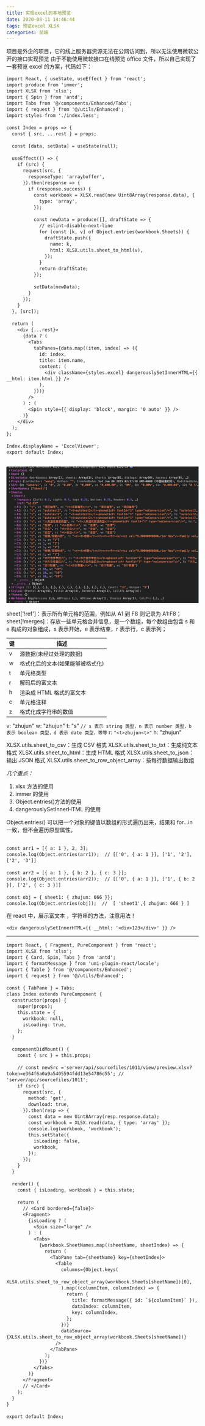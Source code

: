 ```yaml
---
title: 实现excel的本地预览
date: 2020-08-11 14:46:44
tags: 预览excel XLSX
categories: 前端
---
```


项目是外企的项目，它的线上服务器资源无法在公网访问到，所以无法使用微软公开的接口实现预览
由于不能使用微软接口在线预览 office 文件，所以自己实现了一套预览 excel 的方案，代码如下：

```
import React, { useState, useEffect } from 'react';
import produce from 'immer';
import XLSX from 'xlsx';
import { Spin } from 'antd';
import Tabs from '@/components/Enhanced/Tabs';
import { request } from '@/utils/Enhanced';
import styles from './index.less';

const Index = props => {
  const { src, ...rest } = props;

  const [data, setData] = useState(null);

  useEffect(() => {
    if (src) {
      request(src, {
        responseType: 'arraybuffer',
      }).then(response => {
        if (response.success) {
          const workbook = XLSX.read(new Uint8Array(response.data), {
            type: 'array',
          });

          const newData = produce([], draftState => {
            // eslint-disable-next-line
            for (const [k, v] of Object.entries(workbook.Sheets)) {
              draftState.push({
                name: k,
                html: XLSX.utils.sheet_to_html(v),
              });
            }
            return draftState;
          });

          setData(newData);
        }
      });
    }
  }, [src]);

  return (
    <div {...rest}>
      {data ? (
        <Tabs
          tabPanes={data.map((item, index) => ({
            id: index,
            title: item.name,
            content: (
              <div className={styles.excel} dangerouslySetInnerHTML={{ __html: item.html }} />
            ),
          }))}
        />
      ) : (
        <Spin style={{ display: 'block', margin: '0 auto' }} />
      )}
    </div>
  );
};

Index.displayName = 'ExcelViewer';
export default Index;


```

![图片](/img/sheets.png)

sheet['!ref']：表示所有单元格的范围，例如从 A1 到 F8 则记录为 A1:F8；
sheet[!merges]：存放一些单元格合并信息，是一个数组，每个数组由包含 s 和 e 构成的对象组成，s 表示开始，e 表示结束，r 表示行，c 表示列；

| 键  | 描述                             |
| --- | -------------------------------- |
| v   | 源数据(未经过处理的数据)         |
| w   | 格式化后的文本(如果能够被格式化) |
| t   | 单元格类型                       |
| r   | 解码后的富文本                   |
| h   | 渲染成 HTML 格式的富文本         |
| c   | 单元格注释                       |
| z   | 格式化成字符串的数值             |

v: "zhujun"
w: "zhujun"
t: "s" `// s 表示 string 类型，n 表示 number 类型，b 表示 boolean 类型，d 表示 date 类型，等等`
r: `"<t>zhujun<t>"`
h: "zhujun"

XLSX.utils.sheet_to_csv：生成 CSV 格式
XLSX.utils.sheet_to_txt：生成纯文本格式
XLSX.utils.sheet_to_html：生成 HTML 格式
XLSX.utils.sheet_to_json：输出 JSON 格式
XLSX.utils.sheet_to_row_object_array：按每行数据输出数组

_几个重点：_

1. xlsx 方法的使用
2. immer 的使用
3. Object.entries()方法的使用
4. dangerouslySetInnerHTML 的使用

Object.entries() 可以把一个对象的键值以数组的形式遍历出来，结果和 for...in 一致，但不会遍历原型属性。

```

const arr1 = [{ a: 1 }, 2, 3];
console.log(Object.entries(arr1));  // [['0', { a: 1 }], ['1', '2'], ['2', '3']]

const arr2 = [{ a: 1 }, { b: 2 }, { c: 3 }];
console.log(Object.entries(arr2));  // [['0', { a: 1 }], ['1', { b: 2 }], ['2', { c: 3 }]]

const obj = { sheet1: { zhujun: 666 }};
console.log(Object.entries(obj));  //  [ 'sheet1',{ zhujun: 666 } ]

```

在 react 中，展示富文本 ，字符串的方法，注意用法！

```
<div dangerouslySetInnerHTML={{ __html: '<div>123</div>' }} />

```

---

```
import React, { Fragment, PureComponent } from 'react';
import XLSX from 'xlsx';
import { Card, Spin, Tabs } from 'antd';
import { formatMessage } from 'umi-plugin-react/locale';
import { Table } from '@/components/Enhanced';
import { request } from '@/utils/Enhanced';

const { TabPane } = Tabs;
class Index extends PureComponent {
  constructor(props) {
    super(props);
    this.state = {
      workbook: null,
      isLoading: true,
    };
  }

  componentDidMount() {
    const { src } = this.props;

    // const newSrc ='server/api/sourcefiles/1011/view/preview.xlsx?token=e364f6a0a9a5405594fdd13e54786d55'; // 'server/api/sourcefiles/1011';
    if (src) {
      request(src, {
        method: 'get',
        download: true,
      }).then(resp => {
        const data = new Uint8Array(resp.response.data);
        const workbook = XLSX.read(data, { type: 'array' });
        console.log(workbook, 'workbook');
        this.setState({
          isLoading: false,
          workbook,
        });
      });
    }
  }

  render() {
    const { isLoading, workbook } = this.state;

    return (
      // <Card bordered={false}>
      <Fragment>
        {isLoading ? (
          <Spin size="large" />
        ) : (
          <Tabs>
            {workbook.SheetNames.map((sheetName, sheetIndex) => {
              return (
                <TabPane tab={sheetName} key={sheetIndex}>
                  <Table
                    columns={Object.keys(
                      XLSX.utils.sheet_to_row_object_array(workbook.Sheets[sheetName])[0],
                    ).map((columnItem, columnIndex) => {
                      return {
                        title: formatMessage({ id: `${columnItem}` }),
                        dataIndex: columnItem,
                        key: columnIndex,
                      };
                    })}
                    dataSource={XLSX.utils.sheet_to_row_object_array(workbook.Sheets[sheetName])}
                  />
                </TabPane>
              );
            })}
          </Tabs>
        )}
      </Fragment>
      // </Card>
    );
  }
}

export default Index;

```
